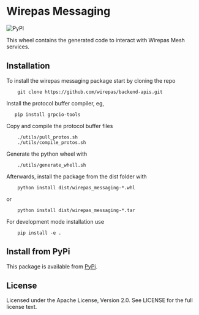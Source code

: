 # Wirepas Messaging

![PyPI](https://img.shields.io/pypi/v/wirepas-messaging.svg?label=wirepas-messaging)

This wheel contains the generated code to interact with Wirepas Mesh services.

## Installation

To install the wirepas messaging package start by cloning the repo

```shell
    git clone https://github.com/wirepas/backend-apis.git
```

Install the protocol buffer compiler, eg,

```shell
   pip install grpcio-tools
```

Copy and compile the protocol buffer files

```shell
    ./utils/pull_protos.sh
    ./utils/compile_protos.sh
```

Generate the python wheel with

```shell
    ./utils/generate_whell.sh
```

Afterwards, install the package from the dist folder with

```shell
    python install dist/wirepas_messaging-*.whl
```
or

```shell
    python install dist/wirepas_messaging-*.tar
```
For development mode installation use

```shell
    pip install -e .
```

## Install from PyPi

This package is available from [PyPi][pypi].

## License

Licensed under the Apache License, Version 2.0. See LICENSE for the full
license text.

[pypi]: https://pypi.org/project/wirepas-messaging/

